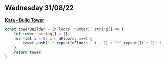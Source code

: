 ## Wednesday 31/08/22

[**Kata - Build Tower**](https://www.codewars.com/kata/576757b1df89ecf5bd00073b/train/typescript)

```typescript
const towerBuilder = (nFloors: number): string[] => {
    let tower: string[] = [];
    for (let i = 0; i < nFloors; i++) {
        tower.push(" ".repeat(nFloors - i - 1) + "*".repeat((i * 2)+ 1) + " ".repeat(nFloors - i - 1))
    }
    return tower;
}
```
